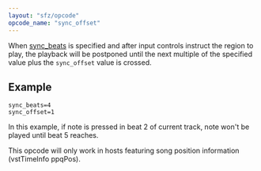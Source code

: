 ```yaml
---
layout: "sfz/opcode"
opcode_name: "sync_offset"
---
```

When [sync_beats](sync_beats) is specified and after input controls instruct
the region to play, the playback will be postponed until the next multiple of
the specified value plus the `sync_offset` value is crossed.

## Example

```
sync_beats=4
sync_offset=1
```

In this example, if note is pressed in beat 2 of current track,
note won't be played until beat 5 reaches.

This opcode will only work in hosts featuring song position information
(vstTimeInfo ppqPos).
